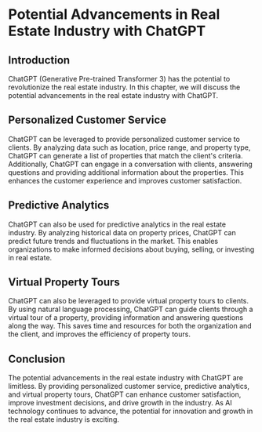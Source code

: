 Potential Advancements in Real Estate Industry with ChatGPT
===================================================================================================================

Introduction
------------

ChatGPT (Generative Pre-trained Transformer 3) has the potential to revolutionize the real estate industry. In this chapter, we will discuss the potential advancements in the real estate industry with ChatGPT.

Personalized Customer Service
-----------------------------

ChatGPT can be leveraged to provide personalized customer service to clients. By analyzing data such as location, price range, and property type, ChatGPT can generate a list of properties that match the client's criteria. Additionally, ChatGPT can engage in a conversation with clients, answering questions and providing additional information about the properties. This enhances the customer experience and improves customer satisfaction.

Predictive Analytics
--------------------

ChatGPT can also be used for predictive analytics in the real estate industry. By analyzing historical data on property prices, ChatGPT can predict future trends and fluctuations in the market. This enables organizations to make informed decisions about buying, selling, or investing in real estate.

Virtual Property Tours
----------------------

ChatGPT can also be leveraged to provide virtual property tours to clients. By using natural language processing, ChatGPT can guide clients through a virtual tour of a property, providing information and answering questions along the way. This saves time and resources for both the organization and the client, and improves the efficiency of property tours.

Conclusion
----------

The potential advancements in the real estate industry with ChatGPT are limitless. By providing personalized customer service, predictive analytics, and virtual property tours, ChatGPT can enhance customer satisfaction, improve investment decisions, and drive growth in the industry. As AI technology continues to advance, the potential for innovation and growth in the real estate industry is exciting.
